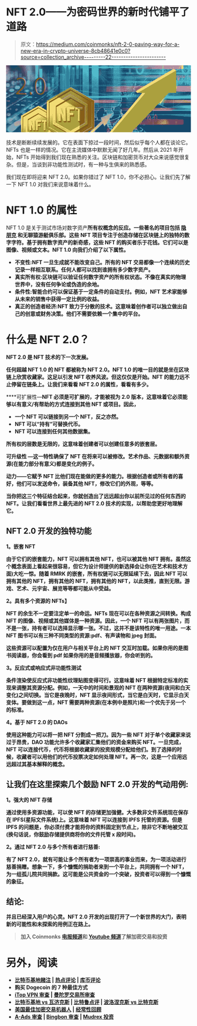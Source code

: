 # NFT 2.0——为密码世界的新时代铺平了道路

> 原文：<https://medium.com/coinmonks/nft-2-0-paving-way-for-a-new-era-in-crypto-universe-8cb48641e0c0?source=collection_archive---------22----------------------->

![](img/bd15742b68d74ed5df6d59a6fb953b91.png)

技术是断断续续发展的。它在表面下掠过一段时间，然后似乎每个人都在谈论它。NFTs 也是一样的情况。它在主流媒体中默默无闻了好几年。然后从 2021 年开始，NFTs 开始得到我们现在熟悉的关注。区块链和加密货币对大众来说感觉很复杂。但是，当谈到非功能性测试时，有一种与生俱来的熟悉感。

我们现在即将迎来 NFT 2.0。如果你错过了 NFT 1.0，你不必担心。让我们先了解一下 NFT 1.0 对我们来说意味着什么。

# NFT 1.0 的属性

NFT 1.0 是关于测试市场对数字资产[](https://www.nftically.com/blog/digital-assets-the-future-of-capital-markets-nftically/)**所有权概念的反应。一些著名的项目包括 [**隐朋克**](https://www.nftically.com/blog/the-evolution-of-cryptopunks/) 和无聊猿游艇俱乐部。这些 NFT 项目专注于创造存储在区块链上的独特的数字字符。基于拥有数字资产的新奇感，这些 NFT 的购买者乐于花钱。它们可以是图像、视频或文本。NFT 1.0 向我们介绍了以下属性。**

*   ****不变性**:NFT 一旦生成就不能改变自己。所有的 NFT 交易都像一个连续的历史记录一样相互联系。任何人都可以找到谁拥有多少数字资产。**
*   ****真实所有权**:区块链可以验证任何数字资产的所有权状态。不像在真实的物理世界中，没有任何争论或伪造的余地。**
*   ****条件性**:智能合约可以保证基于一定条件的自动支付。例如，NFT 艺术家能够从未来的销售中获得一定比例的收益。**
*   **真正的创造者经济:NFT 致力于分散的技术。这意味着创作者可以独立做出自己的创意或财务决策。他们不需要依赖一个集中的平台。**

# **什么是 NFT 2.0？**

**NFT 2.0 是 NFT 技术的下一次发展。**

**任何超越 NFT 1.0 的 NFT 都被称为 NFT 2.0。NFT 1.0 的唯一目的就是坐在区块链上欣赏收藏家。这足以引发 NFT 收养风波。但这仅仅是开始。NFT 的能力远不止停留在链条上。让我们来看看 NFT 2.0 的属性，看看有多少。**

****可扩展性—**NFT 必须是可扩展的，才能被视为 2.0 版本，这意味着它必须能够以有意义/有帮助的方式连接到其他 NFT 或项目。因此，**

*   **一个 NFT 可以链接到另一个 NFT，反之亦然。**
*   **NFT 可以“持有”可替换代币。**
*   **NFT 可以连接到任何其他数据集。**

**所有权的层数是无限的，这意味着创建者可以创建任意多的嵌套层。**

****可升级性** —这一特性确保了 NFT 在将来可以被修改。艺术作品、元数据和额外资源(在能力部分有意义)都是变化的例子。**

****动力**——它赋予 NFT 比他们现在能做的更多的能力。根据创造者或所有者的喜好，他们可以发送命令，装备其他 NFT，修改它们的外观，等等。**

**当你把这三个特征结合起来，你就创造出了远远超出你以前所见过的任何东西的 NFT。让我们看看世界上最先进的 NFT 2.0 技术的实现，以帮助您更好地理解它。**

## **NFT 2.0 开发的独特功能**

****1。嵌套 NFT****

**由于它们的嵌套能力，NFT 可以拥有其他 NFT，也可以被其他 NFT 拥有。虽然这个概念表面上看起来很容易，但它为设计师提供的新选择会让你(在艺术和技术方面)大吃一惊。随着 RMRK 的嵌套，所有权链可以无限延续下去，因此 NFT 可以拥有其他的 NFT，拥有其他的 NFT，拥有其他的 NFT，以此类推，直到无限。游戏、艺术、元宇宙、展览等等都可能从中受益。**

****2。具有多个资源的 NFTs】****

**NFT 的余生不一定要注定单一的命运。NFTs 现在可以在各种资源之间转换。构成 NFT 的图像、视频或其他媒体是一种资源。因此，一个 NFT 可以有两张图片，而不是一张，持有者可以选择显示哪一张。不过，这并不是该特性的唯一用途。一本 NFT 图书可以有三种不同类型的资源:pdf、有声读物和 jpeg 封面。**

**这些资源可以配置为仅在用户与相关平台上的 NFT 交互时加载。如果你用的是图书阅读器，你会看到 pdf 如果你用的是音频播放器，你会听到的。**

****3。反应式或响应式非功能性测试****

**条件渲染使反应式非功能性纹理贴图变得可行。这意味着 NFT 根据特定标准的实现来调整其资源分配。例如，一天中的时间和景观的 NFT 在两种资源(夜间和白天变化)之间切换。当它是夜晚时，NFT 显示夜间形式，当它是白天时，它显示白天变体。要做到这一点，NFT 需要两种资源(在本例中是照片)和一个优先于另一个的标准。**

****4。基于 NFT 2.0 的 DAOs****

**使用这种能力可以将一把 NFT 分割成一把刀。因为一些 NFT 对于单个收藏家来说过于昂贵，DAO 功能允许多个收藏家汇集他们的资金来购买 NFT。一旦完成，NFT 可以连接代币，代币将根据收藏家的投资规模分配给他们。到了选择的时候，收藏者可以用他们的代币投票决定如何处理 NFT。再一次，这是一个应用远远超过其基本解释的概念。**

## **让我们在这里探索几个鼓励 NFT 2.0 开发的气动用例:**

****1。强大的 NFT 存储****

**通过使用多资源功能，可以使 NFT 的存储更加强健。大多数非文件系统现在保存在 IPFS(星际文件系统)上。这意味着 NFT 可以连接到 IPFS 托管的资源。但是 IPFS 的问题是，你必须付费才能将你的资料固定到节点上，除非它不断地被交互(换句话说，你鼓励存储提供商将你的文件托管 x 段时间)。**

****2。通过 NFT 2.0 与多个所有者进行慈善:****

**有了 NFT 2.0，就有可能让多个所有者为一项崇高的事业而来，为一项活动进行慈善捐赠。想象一下，多个慷慨的捐助者来到一个平台上，共同拥有一个 NFT，为一组孤儿院共同捐款。这可能是公共资金的一个突破，投资者可以得到一个慷慨的象征。**

## **结论:**

**并且已经深入用户的心灵。NFT 2.0 开发的出现打开了一个新世界的大门，表明新的可能性和未探索的用例正在路上。**

> **加入 Coinmonks [电报频道](https://t.me/coincodecap)和 [Youtube 频道](https://www.youtube.com/c/coinmonks/videos)了解加密交易和投资**

# **另外，阅读**

*   **[比特币基地赌注](https://coincodecap.com/coinbase-staking) | [热点评论](/coinmonks/hotbit-review-cd5bec41dafb) | [库币评论](https://coincodecap.com/kucoin-review)**
*   **购买 Dogecoin 的 7 种最佳方式**
*   **[iTop VPN 审查](https://coincodecap.com/itop-vpn-review) | [曼陀罗交易所审查](https://coincodecap.com/mandala-exchange-review)**
*   **[比特币基地 vs 瓦济克斯](https://coincodecap.com/coinbase-vs-wazirx) | [比特鲁点评](https://coincodecap.com/bitrue-review) | [波洛涅克斯 vs 比特克斯](https://coincodecap.com/poloniex-vs-bittrex)**
*   **[美国最佳加密交易机器人](https://coincodecap.com/crypto-trading-bots-in-the-us) | [经常性回顾](https://coincodecap.com/changelly-review)**
*   **[A-Ads 审查](https://coincodecap.com/a-ads-review) | [Bingbon 审查](https://coincodecap.com/bingbon-review) | [Mudrex 投资](https://coincodecap.com/mudrex-invest-review-the-best-way-to-invest-in-crypto)**
